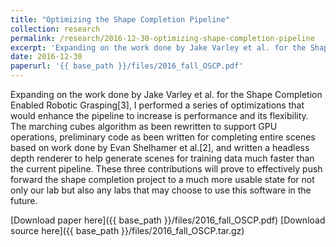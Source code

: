 ```yaml
---
title: "Optimizing the Shape Completion Pipeline"
collection: research
permalink: /research/2016-12-30-optimizing-shape-completion-pipeline
excerpt: 'Expanding on the work done by Jake Varley et al. for the Shape Completion Enabled Robotic Grasping[3], I performed a series of optimizations that would enhance the pipeline to increase is performance and its flexibility. The marching cubes algorithm  as been rewritten to support GPU operations, preliminary code as been written for completing entire scenes based on work done by Evan Shelhamer et al.[2], and written a headless depth renderer to help generate scenes for training data much faster than the current pipeline. These three contributions will prove to effectively push forward the shape completion project to a much more usable state for not only our lab but also any labs that may choose to use this software in the future.'
date: 2016-12-30
paperurl: '{{ base_path }}/files/2016_fall_OSCP.pdf'
--- 
```

Expanding on the work done by Jake Varley et al. for the Shape Completion Enabled Robotic Grasping[3], I performed a series of optimizations that would enhance the pipeline to increase is performance and its flexibility. The marching cubes algorithm  as been rewritten to support GPU operations, preliminary code as been written for completing entire scenes based on work done by Evan Shelhamer et al.[2], and written a headless depth renderer to help generate scenes for training data much faster than the current pipeline. These three contributions will prove to effectively push forward the shape completion project to a much more usable state for not only our lab but also any labs that may choose to use this software in the future.

[Download paper here]({{ base_path }}/files/2016_fall_OSCP.pdf)
[Download source here]({{ base_path }}/files/2016_fall_OSCP.tar.gz)
